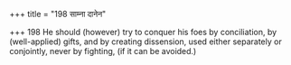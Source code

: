 +++
title = "198 साम्ना दानेन"

+++
198	He should (however) try to conquer his foes by conciliation, by (well-applied) gifts, and by creating dissension, used either separately or conjointly, never by fighting, (if it can be avoided.)